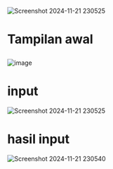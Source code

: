 ![Screenshot 2024-11-21 230525](https://github.com/user-attachments/assets/6cc7c44f-97e6-4712-b9ad-8062b2ae034f)<h1>
  Tampilan awal
</h1>

![image](https://github.com/user-attachments/assets/0b573a3e-b7f2-4c7a-a6f6-cac5b151a529)

<h1>
  input
</h1>

![Screenshot 2024-11-21 230525](https://github.com/user-attachments/assets/8076ff8c-ff20-4823-94ef-ec74c14cc8fe)

<h1>
  hasil input
</h1>

![Screenshot 2024-11-21 230540](https://github.com/user-attachments/assets/e369066e-018c-4b1d-ac5e-58cf494bd67b)
